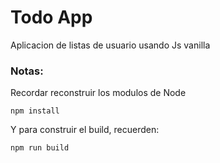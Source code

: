 # Todo App

Aplicacion de listas de usuario usando Js vanilla

### Notas:
Recordar reconstruir los modulos de Node
```
npm install
```

Y para construir el build, recuerden:
```
npm run build
```